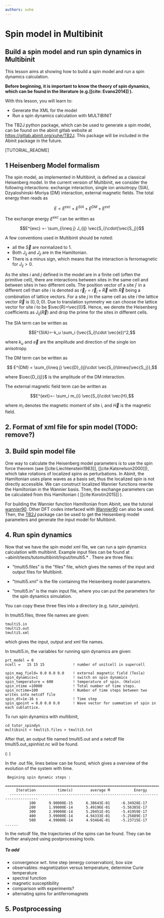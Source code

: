 ```yaml
---
authors: xuhe
---
```


# Spin model in Multibinit

## Build a spin model and run spin dynamics in Multibinit

This lesson aims at showing how to build a spin model and run a spin dynamics calculation.

**Before beginning, it is important to know the theory of spin dynamics, which can be found in the literature (e.g.[[cite: Evans2014]] ).**

With this lesson, you will learn to:

  * Generate the XML for the model 
  * Run a spin dynamics calculation with MULTIBINIT

The TB2J python package, which can be used to generate a spin model, can be found on the abinit gitlab website at https://gitlab.abinit.org/xuhe/TB2J. This package will be included in the Abinit package in the future. 



[TUTORIAL_README]

## 1 Heisenberg Model formalism

The spin model, as implemented in Multibinit, is defined as a classical Heisenberg model. In the current version of Multibinit, we consider the following interactions: exchange interaction, single ion anisotropy (SIA), Dzyaloshinski-Moriya (DM) interaction, external magnetic fields. The total energy then reads as 

$$E = E^{exc}+E^{SIA} + E^{DM}+E^{ext}$$

The exchange energy $E^{exc}$ can be written as

$$E^{exc} =- \sum_{i\neq j} J_{ij} \vec{S_i}\cdot{\vec{S_j}}$$ 

A few conventions used in Multibinit should be noted:

- all the $\vec{S}$ are normalized to 1. 
- Both $J_{ij}$ and $J_{ji}$ are in the Hamiltonian.
- There is a minus sign, which means that the interaction is ferromagnetic for $J_{ij} >0$.

As the sites $i$ and $j$ defined in the model are in a finite cell (often the primitive cell), there are interactions between sites in the same cell and between sites in two different cells. The position vector of a site $j'$ in a different cell than site $i$ is denoted as $\vec{r}_{j'}=\vec{r}_j+\vec{R}$ with $\vec{R}$ being a combination of lattice vectors. For a site $j$ in the same cell as site $i$ the lattice vector $\vec{R}$ is $(0,0,0)$. Due to translation symmetry we can choose the lattice vector for site $i$ to be $\vec{R}=\vec{0}$. Hence, we denote the Heisenberg coefficients as $J_{ij}(\vec{R})$ and drop the prime for the sites in different cells.

The SIA term can be written as 

$$E^{SIA}=-k_u \sum_i (\vec{S_i}\cdot \vec{e})^2,$$

where $k_u$ and $\vec{e}$ are the amplitude and direction of the single ion anisotropy.

The DM term can be written as

$$ E^{DM} = \sum_{i\neq j} \vec{D}_{ij}\cdot \vec{S_i}\times{\vec{S_j}},$$

where $\vec{D_{ij}}$ is the amplitude of the DM interaction.

The external magnetic field term can be written as

$$E^{ext}=- \sum_i   m_{i}   \vec{S_i}\cdot \vec{H},$$

where $m_i$ denotes the magnetic moment of site $i$, and $\vec{H}$ is the magnetic field.

## 2. Format of xml file for spin model (TODO: remove?)

## 3. Build spin model file

One way to calculate the Heisenberg model parameters is to use the spin force theorem (see [[cite:Liechtenstein1983]], [[cite:Katsnelson2000]]), which take rotations of localized spins as perturbations. In Abinit, the Hamiltonian uses plane waves as a basis set, thus the localized spin is not directly accessible. We can construct localized Wannier functions rewrite the Hamiltonian in the Wannier basis. Then, the exchange parameters can be calculated from this Hamiltonian ( [[cite:Korotin2015]] ). 

For building the Wannier function Hamiltonian from Abinit, see the tutorial [wannier90](wannier90). Other DFT codes interfaced with [Wannier90](http://www.wannier.org) can also be used. Then, the  [TB2J](https://gitlab.abinit.org/xuhe/TB2J) package can be used to get the Heisenberg model parameters and generate the input model for Multibinit. 

## 4. Run spin dynamics

Now that we have the spin model xml file, we can run a spin dynamics calculation with multibinit.  Example input files can be found at ~abinit/tests/tutomultibinit/Input/tmulti5.* .  There are three files: 

* "tmulti5.files" is the "files" file, which gives the names of the input and output files for  Multibinit.

* "tmulti5.xml" is the file containing the Heisenberg model parameters.

* "tmulti5.in" is the main input file, where you can put the parameters for the spin dynamics simulation.

You can copy these three files into a directory (e.g. tutor_spindyn). 

In tmulti5.files, three file names are given: 

```
tmulti5.in
tmulti5.out
tmulti5.xml
```

which gives the input, output and xml file names. 

In tmulti5.in, the variables for running spin dynamics are given:

```
prt_model = 0
ncell =   15 15 15             ! number of unitcell in supercell

spin_mag_field= 0.0 0.0 0.0    ! external magnetic field (Tesla)
spin_dynamics=1	               ! switch on spin dynamics
spin_temperature = 600         ! temperature of spin. (Kelvin)
spin_ntime =10000              ! Total number of time steps.
spin_nctime=100                ! Number of time steps between two writes into netcdf file
spin_dt=1e-16 s                ! Time step
spin_qpoint = 0.0 0.0 0.0      ! Wave vector for summation of spin in each sublattice.
```

To run spin dynamics with multibinit,

```
cd tutor_spindyn
multibinit < tmulti5.files > tmulti5.txt
```

After that, an output file named tmulti5.out and a netcdf file tmulti5.out_spinhist.nc will be found.  

(<!--TODO: Impove the output. Energy should be in Ha instead of eV. average M should be for each sublattice (or not)-->: )

In the .out file, lines below can be found, which gives a overview of the evolution of the system with time. 

```
 Begining spin dynamic steps :
  ==================================================================================
     Iteration          time(s)        average M           Energy
  -----------------------------------------------------------------------------------
           100      9.90000E-15      6.38643E-01     -6.34928E-17
           200      1.99000E-14      5.49196E-01     -5.56385E-17
           300      2.99000E-14      5.20451E-01     -5.41959E-17
           400      3.99000E-14      4.94333E-01     -5.25889E-17
           500      4.99000E-14      4.93464E-01     -5.23715E-17
......
```

In the netcdf file, the trajectories of the spins can be found. They can be further analyzed using postprocessing tools. 

##### To add

- convergence wrt. time step (energy conservation), box size
- observables: magnetization versus temperature, determine Curie temperature
- spectral function
- magnetic susceptibility
- comparison with experiments?
- alternating spins for antiferromagnets

## 5. Postprocessing






